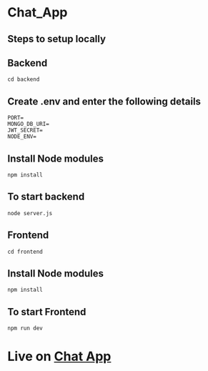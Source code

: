 # Chat_App
## Steps to setup locally
## Backend
```
cd backend
```
## Create .env and enter the following details
```
PORT=
MONGO_DB_URI=
JWT_SECRET=
NODE_ENV=
```
## Install Node modules
```
npm install
```
## To start backend
```
node server.js
```


## Frontend
```
cd frontend
```
## Install Node modules
```
npm install
```
## To start Frontend
```
npm run dev
```

# Live on [Chat App](https://chat-app-1-3kr0.onrender.com/)
